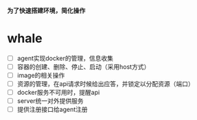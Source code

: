 #### 为了快速搭建环境，简化操作
# whale
- [ ]  agent实现docker的管理，信息收集
  - [ ] 容器的创建、删除、停止、启动（采用host方式）
  - [ ] image的相关操作
  - [ ] 资源的管理，在api请求时候给出应答，并锁定以分配资源（端口）
  - [ ] docker服务不可用时，提醒api
- [ ]  server统一对外提供服务
  - [ ] 提供注册接口给agent注册
